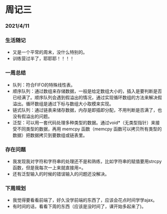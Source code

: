 # 周记三
### 2021/4/11
### 生活随记

- 又是一个平常的周末，没什么特别的。
- 训练营过半了，耶耶耶！！！！


### 一周总结
- 队列：符合FIFO的特殊线性表。
- 顺序队列：通过数组来存储数据，一般是给定数组大小的，插入是要判断是否已经满了。顺序队列会遇到假溢出的情况，通过实现循环数组的方法来解决假溢出。循环数组是通过下标与数组大小取模来实现。
- 链式队列：通过链表来储存数据，内存是即插即分配，不用判断是否满了，也没有假溢出的问题。
- 泛型：可以用一套代码处理多种类型的数据。通过void*（无类型指针）来接受不同类型的数据，再用 memcpy 函数（memcpy 函数可以拷贝所有类型的数据）把数据拷贝到要数组或链表里。

### 存在问题
- 我发现我对字符和字符串的处理还不是和熟练，比如字符串的赋值要用strcpy函数，但是我每次一上来就直接用=。
- 还有泛型输入的时候的错误输入的问题还没解决。

### 下周规划
- 我觉得要看看前端了，好久没学前端的东西了，应该会花点时间学学ajax。
- 有时间的话，看看下周的东西（应该是没时间了，课开始多起来了)。


